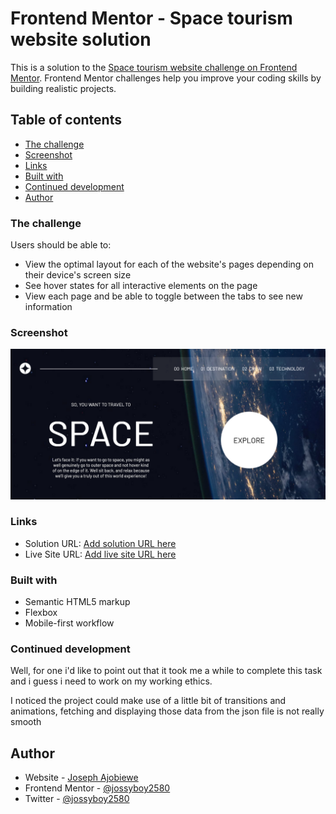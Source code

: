 # Frontend Mentor - Space tourism website solution

This is a solution to the [Space tourism website challenge on Frontend Mentor](https://www.frontendmentor.io/challenges/space-tourism-multipage-website-gRWj1URZ3). Frontend Mentor challenges help you improve your coding skills by building realistic projects.

## Table of contents

- [The challenge](#the-challenge)
- [Screenshot](#screenshot)
- [Links](#links)
- [Built with](#built-with)
- [Continued development](#continued-development)
- [Author](#author)

### The challenge

Users should be able to:

- View the optimal layout for each of the website's pages depending on their device's screen size
- See hover states for all interactive elements on the page
- View each page and be able to toggle between the tabs to see new information

### Screenshot

![](./screenshotFrontend.png)

### Links

- Solution URL: [Add solution URL here](https://github.com/jossyboy2580/space-tourism)
- Live Site URL: [Add live site URL here](https://jossyboy2580.github.io/space-tourism)

### Built with

- Semantic HTML5 markup
- Flexbox
- Mobile-first workflow

### Continued development

Well, for one i'd like to point out that it took me a while to complete this task and i guess i need to work on my working ethics.

I noticed the project could make use of a little bit of transitions and animations, fetching and displaying those data from the json file is not really smooth

## Author

- Website - [Joseph Ajobiewe](https://www.your-site.com)
- Frontend Mentor - [@jossyboy2580](https://www.frontendmentor.io/profile/jossyboy2580)
- Twitter - [@jossyboy2580](https://www.twitter.com/jossyboy2580)
